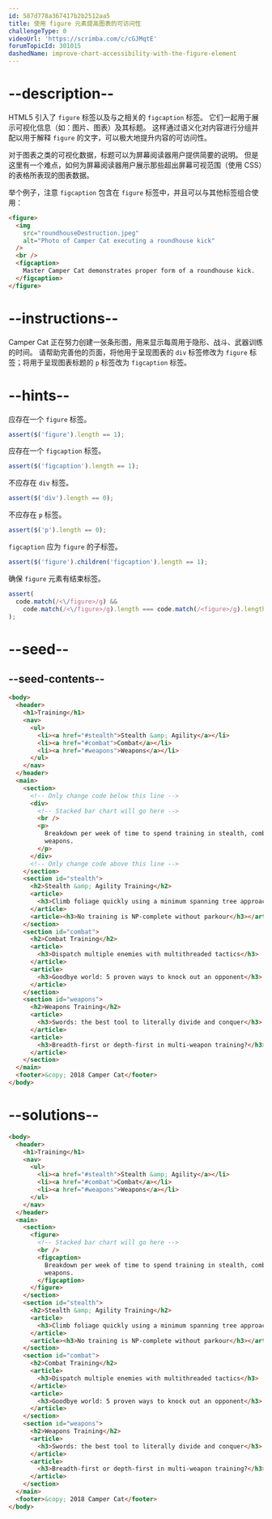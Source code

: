 ```yaml
---
id: 587d778a367417b2b2512aa5
title: 使用 figure 元素提高图表的可访问性
challengeType: 0
videoUrl: 'https://scrimba.com/c/cGJMqtE'
forumTopicId: 301015
dashedName: improve-chart-accessibility-with-the-figure-element
---
```


# --description--

HTML5 引入了 `figure` 标签以及与之相关的 `figcaption` 标签。 它们一起用于展示可视化信息（如：图片、图表）及其标题。 这样通过语义化对内容进行分组并配以用于解释 `figure` 的文字，可以极大地提升内容的可访问性。

对于图表之类的可视化数据，标题可以为屏幕阅读器用户提供简要的说明。 但是这里有一个难点，如何为屏幕阅读器用户展示那些超出屏幕可视范围（使用 CSS）的表格所表现的图表数据。

举个例子，注意 `figcaption` 包含在 `figure` 标签中，并且可以与其他标签组合使用：

```html
<figure>
  <img
    src="roundhouseDestruction.jpeg"
    alt="Photo of Camper Cat executing a roundhouse kick"
  />
  <br />
  <figcaption>
    Master Camper Cat demonstrates proper form of a roundhouse kick.
  </figcaption>
</figure>
```

# --instructions--

Camper Cat 正在努力创建一张条形图，用来显示每周用于隐形、战斗、武器训练的时间。 请帮助完善他的页面，将他用于呈现图表的 `div` 标签修改为 `figure` 标签；将用于呈现图表标题的 `p` 标签改为 `figcaption` 标签。

# --hints--

应存在一个 `figure` 标签。

```js
assert($('figure').length == 1);
```

应存在一个 `figcaption` 标签。

```js
assert($('figcaption').length == 1);
```

不应存在 `div` 标签。

```js
assert($('div').length == 0);
```

不应存在 `p` 标签。

```js
assert($('p').length == 0);
```

`figcaption` 应为 `figure` 的子标签。

```js
assert($('figure').children('figcaption').length == 1);
```

确保 `figure` 元素有结束标签。

```js
assert(
  code.match(/<\/figure>/g) &&
    code.match(/<\/figure>/g).length === code.match(/<figure>/g).length
);
```

# --seed--

## --seed-contents--

```html
<body>
  <header>
    <h1>Training</h1>
    <nav>
      <ul>
        <li><a href="#stealth">Stealth &amp; Agility</a></li>
        <li><a href="#combat">Combat</a></li>
        <li><a href="#weapons">Weapons</a></li>
      </ul>
    </nav>
  </header>
  <main>
    <section>
      <!-- Only change code below this line -->
      <div>
        <!-- Stacked bar chart will go here -->
        <br />
        <p>
          Breakdown per week of time to spend training in stealth, combat, and
          weapons.
        </p>
      </div>
      <!-- Only change code above this line -->
    </section>
    <section id="stealth">
      <h2>Stealth &amp; Agility Training</h2>
      <article>
        <h3>Climb foliage quickly using a minimum spanning tree approach</h3>
      </article>
      <article><h3>No training is NP-complete without parkour</h3></article>
    </section>
    <section id="combat">
      <h2>Combat Training</h2>
      <article>
        <h3>Dispatch multiple enemies with multithreaded tactics</h3>
      </article>
      <article>
        <h3>Goodbye world: 5 proven ways to knock out an opponent</h3>
      </article>
    </section>
    <section id="weapons">
      <h2>Weapons Training</h2>
      <article>
        <h3>Swords: the best tool to literally divide and conquer</h3>
      </article>
      <article>
        <h3>Breadth-first or depth-first in multi-weapon training?</h3>
      </article>
    </section>
  </main>
  <footer>&copy; 2018 Camper Cat</footer>
</body>
```

# --solutions--

```html
<body>
  <header>
    <h1>Training</h1>
    <nav>
      <ul>
        <li><a href="#stealth">Stealth &amp; Agility</a></li>
        <li><a href="#combat">Combat</a></li>
        <li><a href="#weapons">Weapons</a></li>
      </ul>
    </nav>
  </header>
  <main>
    <section>
      <figure>
        <!-- Stacked bar chart will go here -->
        <br />
        <figcaption>
          Breakdown per week of time to spend training in stealth, combat, and
          weapons.
        </figcaption>
      </figure>
    </section>
    <section id="stealth">
      <h2>Stealth &amp; Agility Training</h2>
      <article>
        <h3>Climb foliage quickly using a minimum spanning tree approach</h3>
      </article>
      <article><h3>No training is NP-complete without parkour</h3></article>
    </section>
    <section id="combat">
      <h2>Combat Training</h2>
      <article>
        <h3>Dispatch multiple enemies with multithreaded tactics</h3>
      </article>
      <article>
        <h3>Goodbye world: 5 proven ways to knock out an opponent</h3>
      </article>
    </section>
    <section id="weapons">
      <h2>Weapons Training</h2>
      <article>
        <h3>Swords: the best tool to literally divide and conquer</h3>
      </article>
      <article>
        <h3>Breadth-first or depth-first in multi-weapon training?</h3>
      </article>
    </section>
  </main>
  <footer>&copy; 2018 Camper Cat</footer>
</body>
```
